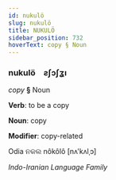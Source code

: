 ```yaml
---
id: nukulö
slug: nukulö
title: NUKULÖ
sidebar_position: 732
hoverText: copy § Noun
---
```


### nukulö&emsp;<span kind="abugida">ƨʃɔʃʓı</span>

*copy* **§** Noun

**Verb**: to be a copy

**Noun**: copy

**Modifier**: copy-related

Odia ନକଲ nôkôlô [nʌ'kʌlˌɔ]

*Indo-Iranian Language Family*